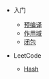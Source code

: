 - 入门

  - [预编译](js/预编译.md "预编译")
  - [作用域](js/作用域.md "作用域")
  - [闭包](js/闭包.md)

- LeetCode
  - [Hash](LeetCode/Hash.md)
